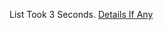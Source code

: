 List Took 3 Seconds.
[Details If Any](https://github.com/deathbybandaid/piholeparser/blob/master/RecentRunLogs/parsingscripts/FanboysUltimate.md)

